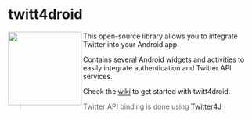 twitt4droid
===========

<img src="https://dl.dropboxusercontent.com/u/1995295/img/twitt4droid/launcher-web.png" height="150px" align="left" />

This open-source library allows you to integrate Twitter into your Android app. 

Contains several Android widgets and activities to easily integrate authentication and Twitter API services.

Check the [wiki](https://github.com/dan-zx/twitt4droid/wiki) to get started with twitt4droid.

> Twitter API binding is done using [Twitter4J](http://twitter4j.org/)